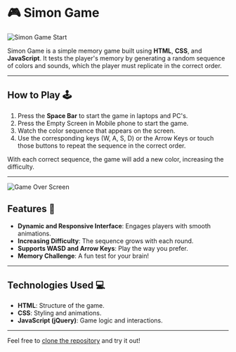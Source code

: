 # 🎮 Simon Game

![Simon Game Start](./screenshots/start.png.png)

Simon Game is a simple memory game built using **HTML**, **CSS**, and **JavaScript**. It tests the player's memory by generating a random sequence of colors and sounds, which the player must replicate in the correct order.

---

## How to Play 🕹️

1. Press the **Space Bar** to start the game in laptops and PC's. 
2. Press the Empty Screen in Mobile phone to start the game.
3. Watch the color sequence that appears on the screen.
4. Use the corresponding keys (W, A, S, D) or the Arrow Keys or touch those buttons to repeat the sequence in the correct order.

With each correct sequence, the game will add a new color, increasing the difficulty.

---

![Game Over Screen](./screenshots/gameover.png.png)

## Features 🌟

- **Dynamic and Responsive Interface**: Engages players with smooth animations.
- **Increasing Difficulty**: The sequence grows with each round.
- **Supports WASD and Arrow Keys**: Play the way you prefer.
- **Memory Challenge**: A fun test for your brain!

---

## Technologies Used 💻

- **HTML**: Structure of the game.
- **CSS**: Styling and animations.
- **JavaScript (jQuery)**: Game logic and interactions.

---

Feel free to [clone the repository](https://github.com/Yashwanth-AL/Simon-Game) and try it out!

